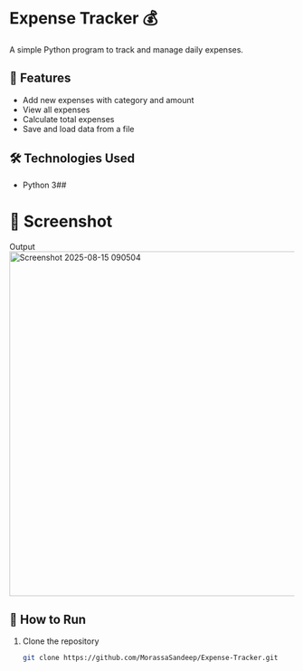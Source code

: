 # Expense Tracker 💰

A simple Python program to track and manage daily expenses.

## 📌 Features
- Add new expenses with category and amount
- View all expenses
- Calculate total expenses
- Save and load data from a file

## 🛠 Technologies Used
- Python 3##


#  📸 Screenshot

Output
<img width="1108" height="609" alt="Screenshot 2025-08-15 090504" src="https://github.com/user-attachments/assets/64b29d2e-80d9-4a24-b9bb-bb3cabb3cfdc" />



## 🚀 How to Run
1. Clone the repository  
   ```bash
   git clone https://github.com/MorassaSandeep/Expense-Tracker.git
